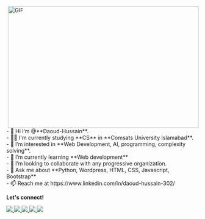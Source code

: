 <img align="right" alt="GIF" src="https://user-images.githubusercontent.com/87219816/133552735-1d9358d1-52f9-4bf5-8c7d-ce8358a6239e.png" width="500" height="320" />
- 👋 Hi I’m @**Daoud-Hussain**. <br>
- 👨‍🎓 I'm currently studying **CS** in **Comsats University Islamabad**.<br>
- 👀 I’m interested in **Web Development, AI, programming, complexity solving**.<br>
- 🌱 I’m currently learning **Web development** <br>
- 💞️ I’m looking to collaborate with any progressive organization.<br>
- 💬 Ask me about **Python, Wordpress, HTML, CSS, Javascript, Bootstrap**<br>
- 📫 Reach me at https://www.linkedin.com/in/daoud-hussain-302/ <br>
<p> <b>Let's connect!</b></p>
<a href="https://www.instagram.com/daoud_hussain9644/">
    <img src="https://img.shields.io/badge/Instagram-E4405F?style=for-the-badge&logo=instagram&logoColor=white" />
</a>

<a href="https://www.linkedin.com/in/daoud-hussain-302/">
    <img src="https://img.shields.io/badge/linkedin-%230077B5.svg?&style=for-the-badge&logo=linkedin&logoColor=white" />
</a>

<a href="https://www.facebook.com/nadan.daoud">
    <img src="https://img.shields.io/badge/Facebook-1877F2?style=for-the-badge&logo=facebook&logoColor=white" />
</a>

<a href="https://twitter.com/DaoudHussain8">
    <img src="https://img.shields.io/badge/Twitter-1DA1F2?style=for-the-badge&logo=twitter&logoColor=white" />
</a>

<a href="https://wa.me/93483016704">
    <img src="https://img.shields.io/badge/Whatsapp-1DA1F2?style=for-the-badge&logo=whatsapp&logoColor=white" />
</a>
</div>

<br>
